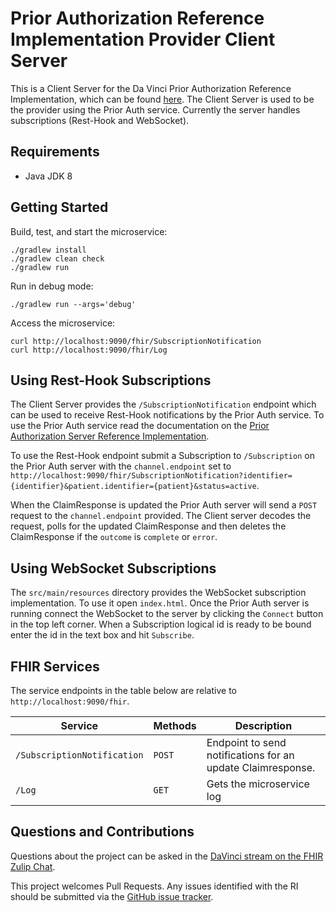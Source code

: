 # Prior Authorization Reference Implementation Provider Client Server

This is a Client Server for the Da Vinci Prior Authorization Reference Implementation, which can be found [here](https://github.com/HL7-DaVinci/prior-auth). The Client Server is used to be the provider using the Prior Auth service. Currently the server handles subscriptions (Rest-Hook and WebSocket).

## Requirements

- Java JDK 8

## Getting Started

Build, test, and start the microservice:

```
./gradlew install
./gradlew clean check
./gradlew run
```

Run in debug mode:

```
./gradlew run --args='debug'
```

Access the microservice:

```
curl http://localhost:9090/fhir/SubscriptionNotification
curl http://localhost:9090/fhir/Log
```

## Using Rest-Hook Subscriptions

The Client Server provides the `/SubscriptionNotification` endpoint which can be used to receive Rest-Hook notifications by the Prior Auth service. To use the Prior Auth service read the documentation on the [Prior Authorization Server Reference Implementation](https://github.com/HL7-DaVinci/prior-auth).

To use the Rest-Hook endpoint submit a Subscription to `/Subscription` on the Prior Auth server with the `channel.endpoint` set to `http://localhost:9090/fhir/SubscriptionNotification?identifier={identifier}&patient.identifier={patient}&status=active`.

When the ClaimResponse is updated the Prior Auth server will send a `POST` request to the `channel.endpoint` provided. The Client server decodes the request, polls for the updated ClaimResponse and then deletes the ClaimResponse if the `outcome` is `complete` or `error`.

## Using WebSocket Subscriptions

The `src/main/resources` directory provides the WebSocket subscription implementation. To use it open `index.html`. Once the Prior Auth server is running connect the WebSocket to the server by clicking the `Connect` button in the top left corner. When a Subscription logical id is ready to be bound enter the id in the text box and hit `Subscribe`.

## FHIR Services

The service endpoints in the table below are relative to `http://localhost:9090/fhir`.

| Service                     | Methods | Description                                                 |
| --------------------------- |---------| ----------------------------------------------------------- |
| `/SubscriptionNotification` | `POST`  | Endpoint to send notifications for an update Claimresponse. |
| `/Log`                      | `GET`   | Gets the microservice log                                   |

## Questions and Contributions

Questions about the project can be asked in the [DaVinci stream on the FHIR Zulip Chat](https://chat.fhir.org/#narrow/stream/179283-DaVinci).

This project welcomes Pull Requests. Any issues identified with the RI should be submitted via the [GitHub issue tracker](https://github.com/HL7-DaVinci/prior-auth/issues).
